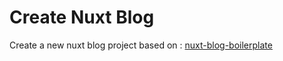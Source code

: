 # Create Nuxt Blog

Create a new nuxt blog project based on : [nuxt-blog-boilerplate](https://github.com/misterabdul/nuxt-blog-boilerplate)
